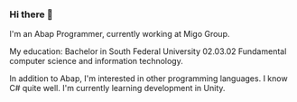 ### Hi there 👋

I'm an Abap Programmer, currently working at Migo Group.

My education: Bachelor in South Federal University 02.03.02 Fundamental computer science and information technology.

In addition to Abap, I'm interested in other programming languages. I know C# quite well. I'm currently learning development in Unity.

<!--
**7cout/7cout** is a ✨ _special_ ✨ repository because its `README.md` (this file) appears on your GitHub profile.

Here are some ideas to get you started:

- 🔭 I’m currently working on ...
- 🌱 I’m currently learning ...
- 👯 I’m looking to collaborate on ...
- 🤔 I’m looking for help with ...
- 💬 Ask me about ...
- 📫 How to reach me: ...
- 😄 Pronouns: ...
- ⚡ Fun fact: ...
-->
